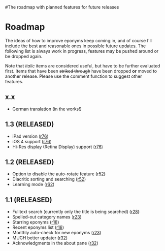 #The roadmap with planned features for future releases

# Roadmap #

The ideas of how to improve eponyms keep coming in, and of course I'll include the best and
reasonable ones in possible future updates. The following list is always work in progress, features may be pushed around or be dropped again.


Note that _italic_ items are considered useful, but have to be further evaluated first. Items that have been ~~striked through~~ have been dropped **or** moved to another release. Please use the comment function to suggest other features.


## x.x ##

  * German translation (in the works!)


## 1.3 (RELEASED) ##

  * iPad version ([r76](https://code.google.com/p/eponyms-touch/source/detail?r=76))
  * iOS 4 support ([r76](https://code.google.com/p/eponyms-touch/source/detail?r=76))
  * Hi-Res display (Retina Display) support ([r76](https://code.google.com/p/eponyms-touch/source/detail?r=76))


## 1.2 (RELEASED) ##

  * Option to disable the auto-rotate feature ([r52](https://code.google.com/p/eponyms-touch/source/detail?r=52))
  * Diacritic sorting and searching ([r52](https://code.google.com/p/eponyms-touch/source/detail?r=52))
  * Learning mode ([r62](https://code.google.com/p/eponyms-touch/source/detail?r=62))


## 1.1 (RELEASED) ##

  * Fulltext search (currently only the title is being searched) ([r28](https://code.google.com/p/eponyms-touch/source/detail?r=28))
  * Spelled-out category names ([r23](https://code.google.com/p/eponyms-touch/source/detail?r=23))
  * Starring eponyms ([r18](https://code.google.com/p/eponyms-touch/source/detail?r=18))
  * Recent eponyms list ([r18](https://code.google.com/p/eponyms-touch/source/detail?r=18))
  * Monthly auto-check for new eponyms ([r23](https://code.google.com/p/eponyms-touch/source/detail?r=23))
  * MUCH better updater ([r32](https://code.google.com/p/eponyms-touch/source/detail?r=32))
  * Acknowledgments in the about pane ([r32](https://code.google.com/p/eponyms-touch/source/detail?r=32))